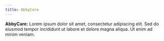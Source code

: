 ```yaml
---
title: AbbyCare
---
```


**AbbyCare:** Lorem ipsum dolor sit amet, consectetur adipiscing elit. Sed do eiusmod tempor incididunt ut labore et dolore magna aliqua. Ut enim ad minim veniam.
